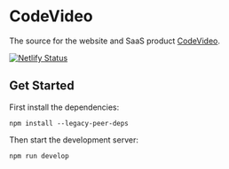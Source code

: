 # CodeVideo

The source for the website and SaaS product [CodeVideo](https://codevideo.io).

[![Netlify Status](https://api.netlify.com/api/v1/badges/a16a5d48-da4e-402e-a3a0-674264823aa0/deploy-status)](https://app.netlify.com/sites/codevideo/deploys)

## Get Started

First install the dependencies:

```shell
npm install --legacy-peer-deps
```

Then start the development server:

```shell
npm run develop
```